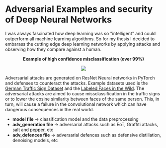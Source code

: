# Adversarial Examples and security of Deep Neural Networks

I was always fascinated how deep learning was so "intelligent" and could outperform all machine learning algorithms. So for my thesis I decided to embarass the cutting edge deep learning networks by applying attacks and observing how they compare against a human.
<p align="center"><b> Example of high confidence misclassification (over 99%) </b></p>
<p align="center">
  <img src="https://github.com/KKarrasKallidromitis/Adversarial-Examples-on-Neural-Networks/blob/master/misclassification_sample.png">
</p>

Adversarial attacks are generated on ResNet Neural networks in PyTorch and defenses to counteract the attacks. Example datasets used is the [German Traffic Sign Dataset](http://benchmark.ini.rub.de/?section=gtsrb&subsection=dataset) and the [Labeled Faces in the Wild](http://vis-www.cs.umass.edu/lfw/). The adversarial attacks are aimed to cause missclassification in the traffic signs or to lower the cosine similarity between faces of the same person. This, in turn, will cause a failure in the convolutional network which can have dangerous consequences in the real world.

*  **model file** -> classification model and the data preprocessing
*  **adv_generation file** -> adversarial attacks such as EoT, Graffiti attacks, salt and pepper, etc
*  **adv_defences file** -> adversarial defences such as defensive distillation, denoising models, etc





